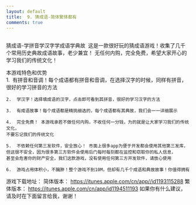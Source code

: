 ```yaml
---
layout: default
title:  9. 猜成语-简体繁体都有
comments: true
---
```




##
猜成语-学拼音学汉字学成语学典故  这是一款很好玩的猜成语游戏！收集了几千个常用历史典故成语故事，老少兼宜！
无任何内购，完全免费，希望大家开心的学习我们的传统文化！ 

本游戏特色和优势    
    1.  有拼音和音调！每个成语都有拼音和音调，在选择汉字的时候，同样有拼音，很好的学习拼音的方法    
    
    2.  学汉字！选择填成语的汉字，点击即可看到其拼音，很好的学习汉字的方法   
    
    3.  有成语故事！每个成语都是精挑细选的，每个成语都有其典故，我们会一一详细展示  
    
    4.  完全免费！ 本游戏承若不做任何内购，不收任何一分钱，为的就是让大家学习我们的传统文化，
    不要忘记我们的传统文化  
    
    5.  不依赖任何第三发软件，安全放心！ 市面上很多app为便于开发都会使用其他第三发库，
    但这很不安全，因为很多第三方软件会使用后门每时每刻都在监控和窃取你的私人信息，
    甚至会危害你的财产安全，我们这款游戏，没有使用任何第三方开发软件，请放心使用
    
    6.  游戏占用体积小，不臃肿！整个游戏不到10M，但却有几千个成语和典故故事！你值得拥有
    
游戏下载地址：
简体版本：   https://itunes.apple.com/cn/app//id1193115288
繁体版本：   https://itunes.apple.com/cn/app/id1194511193
如果你有什么建议，请及时在下面留言给我，谢谢！
